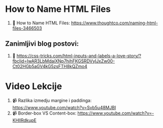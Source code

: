 # How to Name HTML Files

1. 📖 How to Name HTML Files: https://www.thoughtco.com/naming-html-files-3466503


## Zanimljivi blog postovi:

1. 📖 https://css-tricks.com/html-inputs-and-labels-a-love-story/?fbclid=IwAR3LbMdaiXNp7hihFKGSRDVyIJxZw00-Ct02HGb5aGV4kG5zsFTH8kQZmo4

# Video Lekcije
1. 📹 Razlika izmedju margine i paddinga: https://www.youtube.com/watch?v=Svb5u48MJBI
2. 📹 Border-box VS Content-box: https://www.youtube.com/watch?v=-KHllRdkupE
